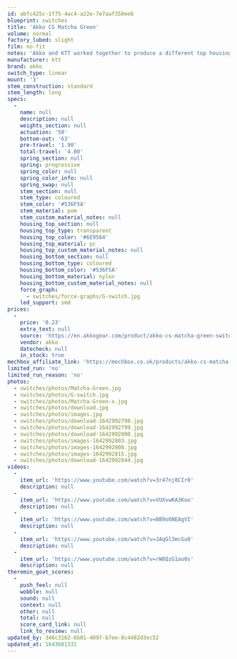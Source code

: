 ```yaml
---
id: abfc425c-1f75-4ac4-a22e-7e7aaf350ee6
blueprint: switches
title: 'Akko CS Matcha Green'
volume: normal
factory_lubed: slight
film: no-fit
notes: 'Akko and KTT worked together to produce a different top housing mold inorder to prevent north facing interference with cherry keycaps.'
manufacturer: ktt
brand: akko
switch_type: linear
mount: '3'
stem_construction: standard
stem_length: long
specs:
  -
    name: null
    description: null
    weights_section: null
    actuation: '50'
    bottom-out: '63'
    pre-travel: '1.90'
    total-travel: '4.00'
    spring_section: null
    spring: progressive
    spring_color: null
    spring_color_info: null
    spring_swap: null
    stem_section: null
    stem_type: coloured
    stem_color: '#536F5A'
    stem_material: pom
    stem_custom_material_notes: null
    housing_top_section: null
    housing_top_type: transparent
    housing_top_color: '#6E9564'
    housing_top_material: pc
    housing_top_custom_material_notes: null
    housing_bottom_section: null
    housing_bottom_type: coloured
    housing_bottom_color: '#536F5A'
    housing_bottom_material: nylon
    housing_bottom_custom_material_notes: null
    force_graph:
      - switches/force-graphs/G-switch.jpg
    led_support: smd
prices:
  -
    price: '0.23'
    extra_text: null
    source: 'https://en.akkogear.com/product/akko-cs-matcha-green-switch/'
    vendor: akko
    datecheck: null
    in_stock: true
mechbox_affiliate_link: 'https://mechbox.co.uk/products/akko-cs-matcha-green-switch?variant=40112761962658'
limited_run: 'no'
limited_run_reason: 'no'
photos:
  - switches/photos/Matcha-Green.jpg
  - switches/photos/G-switch.jpg
  - switches/photos/Matcha-Green-x.jpg
  - switches/photos/download.jpg
  - switches/photos/images.jpg
  - switches/photos/download-1642992798.jpg
  - switches/photos/download-1642992799.jpg
  - switches/photos/download-1642992800.jpg
  - switches/photos/images-1642992803.jpg
  - switches/photos/images-1642992808.jpg
  - switches/photos/images-1642992815.jpg
  - switches/photos/download-1642992844.jpg
videos:
  -
    item_url: 'https://www.youtube.com/watch?v=3r47nj8CIr0'
    description: null
  -
    item_url: 'https://www.youtube.com/watch?v=VUXvwKA3Koo'
    description: null
  -
    item_url: 'https://www.youtube.com/watch?v=BB9o6NEAgVI'
    description: null
  -
    item_url: 'https://www.youtube.com/watch?v=JAqGl3mcGu0'
    description: null
  -
    item_url: 'https://www.youtube.com/watch?v=rW8QzG1ao0s'
    description: null
theremin_goat_scores:
  -
    push_feel: null
    wobble: null
    sound: null
    context: null
    other: null
    total: null
    score_card_link: null
    link_to_review: null
updated_by: 346c3162-6b01-4097-b7ee-8c4482d3ec52
updated_at: 1643601331
---
```

